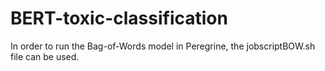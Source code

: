 # BERT-toxic-classification

In order to run the Bag-of-Words model in Peregrine, the jobscriptBOW.sh file can be used. 
